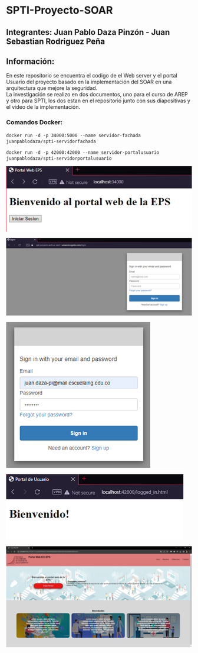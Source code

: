 # SPTI-Proyecto-SOAR
## Integrantes: Juan Pablo Daza Pinzón - Juan Sebastian Rodriguez Peña
## Información:
En este repositorio se encuentra el codigo de el Web server y el portal Usuario del proyecto basado en la implementación del SOAR en una arquitectura que mejore la seguridad.<br>
La investigación se realizo en dos documentos, uno para el curso de AREP y otro para SPTI, los dos estan en el repositorio junto con sus diapositivas y el video de la implementación.
### Comandos Docker:
```
docker run -d -p 34000:5000 --name servidor-fachada juanpablodaza/spti-servidorfachada
```

```
docker run -d -p 42000:42000 --name servidor-portalusuario juanpablodaza/spti-servidorportalusuario
```

![](./img/index.png)<br>

![](./img/Signin.png)<br>

![](./img/Signin2.png)<br>

![](./img/logged_in.png)<br>

![](./img/front.png)<br>
